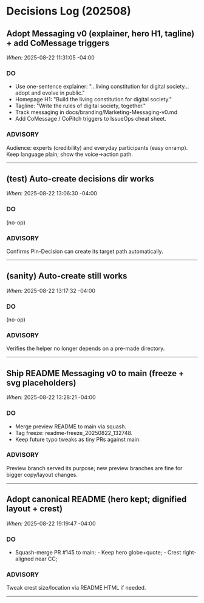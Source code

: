 # Decisions Log (202508)

## Adopt Messaging v0 (explainer, hero H1, tagline) + add CoMessage triggers
*When:* 2025-08-22 11:31:05 -04:00

### DO
- Use one-sentence explainer: "…living constitution for digital society… adopt and evolve in public."
- Homepage H1: "Build the living constitution for digital society."
- Tagline: "Write the rules of digital society, together."
- Track messaging in docs/branding/Marketing-Messaging-v0.md
- Add CoMessage / CoPitch triggers to IssueOps cheat sheet.

### ADVISORY
Audience: experts (credibility) and everyday participants (easy onramp). Keep language plain; show the voice→action path.

---

## (test) Auto-create decisions dir works
*When:* 2025-08-22 13:06:30 -04:00

### DO
(no-op)

### ADVISORY
Confirms Pin-Decision can create its target path automatically.

---

## (sanity) Auto-create still works
*When:* 2025-08-22 13:17:32 -04:00

### DO
(no-op)

### ADVISORY
Verifies the helper no longer depends on a pre-made directory.

---

## Ship README Messaging v0 to main (freeze + svg placeholders)
*When:* 2025-08-22 13:28:21 -04:00

### DO
- Merge preview README to main via squash.
- Tag freeze: readme-freeze_20250822_132748.
- Keep future typo tweaks as tiny PRs against main.

### ADVISORY
Preview branch served its purpose; new preview branches are fine for bigger copy/layout changes.

---

## Adopt canonical README (hero kept; dignified layout + crest)
*When:* 2025-08-22 19:19:47 -04:00

### DO
- Squash-merge PR #145 to main; - Keep hero globe+quote; - Crest right-aligned near CC;

### ADVISORY
Tweak crest size/location via README HTML if needed.

---




